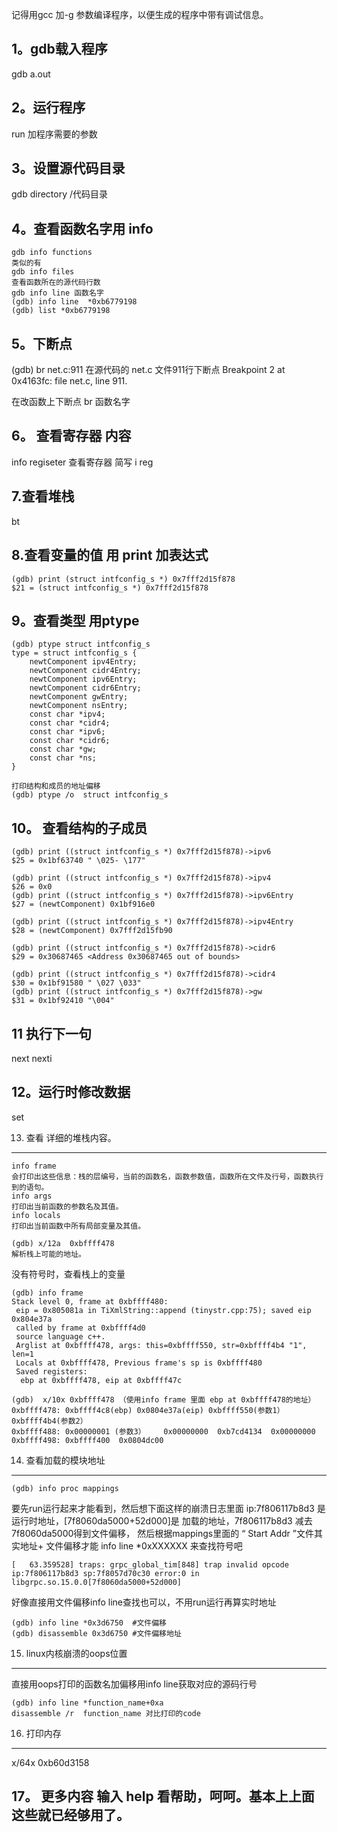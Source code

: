 记得用gcc 加-g 参数编译程序，以便生成的程序中带有调试信息。 

1。gdb载入程序
-------------
gdb a.out 

2。运行程序
----------
run 加程序需要的参数 

3。设置源代码目录
----------------
gdb directory /代码目录

4。查看函数名字用 info
----------------------
```text
gdb info functions
类似的有
gdb info files
查看函数所在的源代码行数
gdb info line 函数名字
(gdb) info line  *0xb6779198
(gdb) list *0xb6779198
```


5。下断点
---------
(gdb) br net.c:911 在源代码的 net.c 文件911行下断点
Breakpoint 2 at 0x4163fc: file net.c, line 911.

在改函数上下断点
br 函数名字   

6。 查看寄存器 内容
------------------
info regiseter 查看寄存器   简写 i reg 

7.查看堆栈
---------
bt 

8.查看变量的值 用 print 加表达式
------------------------------
```text
(gdb) print (struct intfconfig_s *) 0x7fff2d15f878 
$21 = (struct intfconfig_s *) 0x7fff2d15f878
```

9。查看类型 用ptype
--------------------
```text
(gdb) ptype struct intfconfig_s    
type = struct intfconfig_s {
    newtComponent ipv4Entry;
    newtComponent cidr4Entry;
    newtComponent ipv6Entry;
    newtComponent cidr6Entry;
    newtComponent gwEntry;
    newtComponent nsEntry;
    const char *ipv4;
    const char *cidr4;
    const char *ipv6;
    const char *cidr6;
    const char *gw;
    const char *ns;
}

打印结构和成员的地址偏移
(gdb) ptype /o  struct intfconfig_s
```

10。 查看结构的子成员
--------------------
```
(gdb) print ((struct intfconfig_s *) 0x7fff2d15f878)->ipv6
$25 = 0x1bf63740 " \025- \177"

(gdb) print ((struct intfconfig_s *) 0x7fff2d15f878)->ipv4
$26 = 0x0
(gdb) print ((struct intfconfig_s *) 0x7fff2d15f878)->ipv6Entry
$27 = (newtComponent) 0x1bf916e0

(gdb) print ((struct intfconfig_s *) 0x7fff2d15f878)->ipv4Entry
$28 = (newtComponent) 0x7fff2d15fb90

(gdb) print ((struct intfconfig_s *) 0x7fff2d15f878)->cidr6
$29 = 0x30687465 <Address 0x30687465 out of bounds>

(gdb) print ((struct intfconfig_s *) 0x7fff2d15f878)->cidr4
$30 = 0x1bf91580 " \027 \033"
(gdb) print ((struct intfconfig_s *) 0x7fff2d15f878)->gw
$31 = 0x1bf92410 "\004"
```

11 执行下一句 
-------------
next 
nexti 

12。运行时修改数据
------------------
set



13.   查看 详细的堆栈内容。 
--------------------------
```text
info frame
会打印出这些信息：栈的层编号，当前的函数名，函数参数值，函数所在文件及行号，函数执行到的语句。
info args
打印出当前函数的参数名及其值。
info locals
打印出当前函数中所有局部变量及其值。

(gdb) x/12a  0xbffff478
解析栈上可能的地址。
```

没有符号时，查看栈上的变量
```
(gdb) info frame 
Stack level 0, frame at 0xbffff480:
 eip = 0x805081a in TiXmlString::append (tinystr.cpp:75); saved eip 0x804e37a
 called by frame at 0xbffff4d0
 source language c++.
 Arglist at 0xbffff478, args: this=0xbffff550, str=0xbffff4b4 "1", len=1
 Locals at 0xbffff478, Previous frame's sp is 0xbffff480
 Saved registers:
  ebp at 0xbffff478, eip at 0xbffff47c
  
(gdb)  x/10x 0xbffff478 （使用info frame 里面 ebp at 0xbffff478的地址）
0xbffff478:	0xbffff4c8(ebp)	0x0804e37a(eip)	0xbffff550(参数1）	0xbffff4b4(参数2）
0xbffff488:	0x00000001 (参数3）	0x00000000	0xb7cd4134	0x00000000
0xbffff498:	0xbffff400	0x0804dc00
```


14. 查看加载的模块地址
----------------------

```text
(gdb) info proc mappings
```
要先run运行起来才能看到，然后想下面这样的崩溃日志里面  ip:7f806117b8d3 是运行时地址，[7f8060da5000+52d000]是 加载的地址，7f806117b8d3 减去7f8060da5000得到文件偏移，
然后根据mappings里面的 “ Start Addr ”文件其实地址+ 文件偏移才能  info line *0xXXXXXX  来查找符号吧
```text
[   63.359528] traps: grpc_global_tim[848] trap invalid opcode ip:7f806117b8d3 sp:7f8057d70c30 error:0 in libgrpc.so.15.0.0[7f8060da5000+52d000]
```

好像直接用文件偏移info line查找也可以，不用run运行再算实时地址
```text
(gdb) info line *0x3d6750  #文件偏移
(gdb) disassemble 0x3d6750 #文件偏移地址
```

15. linux内核崩溃的oops位置
--------------------------
直接用oops打印的函数名加偏移用info line获取对应的源码行号
```text
(gdb) info line *function_name+0xa
disassemble /r  function_name 对比打印的code
```


16. 打印内存
------------
x/64x   0xb60d3158 

17。 更多内容 输入 help 看帮助，呵呵。基本上上面这些就已经够用了。
-------------------
